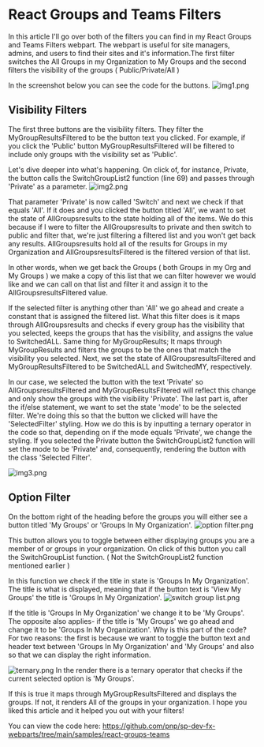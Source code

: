 # React Groups and Teams Filters

In this article I'll go over both of the filters you can find in my
React Groups and Teams Filters webpart. The webpart is useful for site
managers, admins, and users to find their sites and
it's information.The
first filter switches the All Groups in my Organization to My Groups and
the second filters the visibility of the groups ( Public/Private/All )

In the screenshot below you can see the code for the buttons.
![img1.png](https://techcommunity.microsoft.com/t5/image/serverpage/image-id/280774i6C0240580AC8F4D4/image-size/large?v=v2&px=999 "img1.png")


## Visibility Filters

The first three buttons are the visibility filters. They filter the
MyGroupResultsFiltered to be the button text you clicked. For example,
if you click the 'Public' button MyGroupResultsFiltered will be filtered
to include only groups with the visibility set as 'Public'.

  Let's dive deeper into what's happening. On click of, for instance, Private, the button calls the SwitchGroupList2 function (line 69) and passes through 'Private' as a parameter.   ![img2.png](https://techcommunity.microsoft.com/t5/image/serverpage/image-id/280775i666631F4E7738F6F/image-size/large?v=v2&px=999 "img2.png")

That parameter 'Private' is now called 'Switch' and next we check if
that equals 'All'.
If it does and you clicked the button titled 'All', we want to set the
state of AllGroupsresults to the state holding all of the items. We do
this because if I were to filter the AllGroupsresults to private and
then switch to public and filter that, we're just filtering a filtered
list and you won't get back any results. AllGroupsresults hold all of
the results for Groups in my Organization and AllGroupsresultsFiltered
is the filtered version of that list. 

In other words, when we get back
the Groups ( both Groups in my Org and My Groups ) we make a copy of
this list that we can filter however we would like and we can call on
that list and filter it and assign it to the AllGroupsresultsFiltered
value.


If the selected filter is anything other than 'All' we go ahead and
create a constant that is assigned the filtered list. What this filter
does is it maps through AllGroupsresults and checks if every group has
the visibility that you selected, keeps the groups that has the
visibility, and assigns the value to SwitchedALL. Same thing for
MyGroupResults; It maps through MyGroupResults and filters the groups to
be the ones that match the visibility you selected. Next, we set the
state of AllGroupsresultsFiltered and MyGroupResultsFiltered to be
SwitchedALL and SwitchedMY, respectively. 

In our case, we selected the
button with the text 'Private' so AllGroupsresultsFiltered and
MyGroupResultsFiltered will reflect this change and only show the groups
with the visibility 'Private'.
The last part is, after the if/else statement, we want to set the state
'mode' to be the selected filter. We're doing this so that the button we
clicked will have the 'SelectedFilter' styling. How we do this is by
inputting a ternary operator in the code so that, depending on if the
mode equals 'Private', we change the styling. If you selected the
Private button the SwitchGroupList2 function will set the mode to be
'Private' and, consequently, rendering the button with the class
'Selected Filter'.


![img3.png](https://techcommunity.microsoft.com/t5/image/serverpage/image-id/280777i621BDAEABE92A2A4/image-size/large?v=v2&px=999 "img3.png")


## Option Filter

  On the bottom right of the heading before the groups you will either see a button titled 'My Groups' or 'Groups In My Organization'.   ![option filter.png](https://techcommunity.microsoft.com/t5/image/serverpage/image-id/280780iA0796B9CD323BD3E/image-size/large?v=v2&px=999 "option filter.png")

This button allows you to toggle between either displaying groups you
are a member of or groups in your organization. On click of this button
you call the SwitchGroupList function. ( Not the SwitchGroupList2
function mentioned earlier )

  In this function we check if the title in state is 'Groups In My Organization'. The title is what is displayed, meaning that if the button text is 'View My Groups' the title is 'Groups In My Organization'.   ![switch group list.png](https://techcommunity.microsoft.com/t5/image/serverpage/image-id/280781i156E78B9D2C729F6/image-size/large?v=v2&px=999 "switch group list.png")

If the title is 'Groups In My Organization' we change it to be 'My
Groups'. The opposite also applies- if the title is 'My Groups' we go
ahead and change it to be 'Groups In My Organization'.
Why is this part of the code? For two reasons: the first is because we
want to toggle the button text and header text between 'Groups In My
Organization' and 'My Groups' and also so that we can display the right
information.

  ![ternary.png](https://techcommunity.microsoft.com/t5/image/serverpage/image-id/280782iA7EEBF7CD09C6FAF/image-size/large?v=v2&px=999 "ternary.png")  In the render there is a ternary operator that checks if the current selected option is 'My Groups'.

If this is true it maps through MyGroupResultsFiltered and displays the
groups. If not, it renders All of the groups in your organization.
I hope you liked this article and it helped you out with your filters!

You can view the code here:
<https://github.com/pnp/sp-dev-fx-webparts/tree/main/samples/react-groups-teams>
